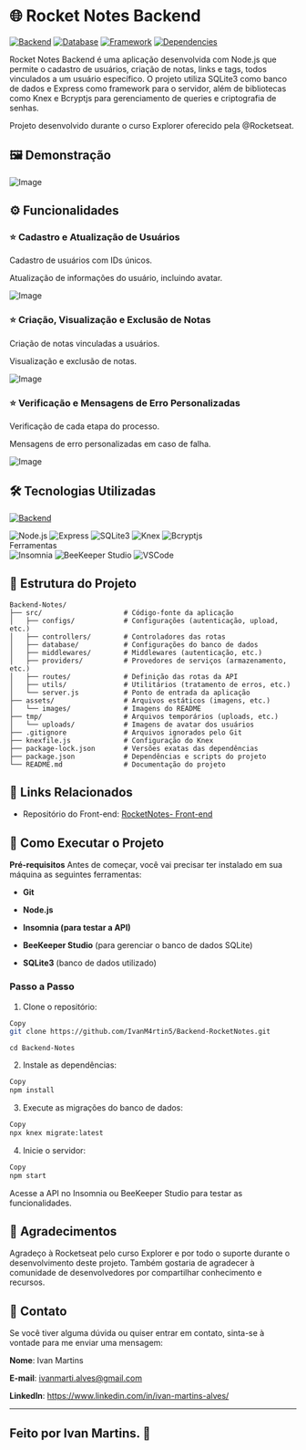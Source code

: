 # 🌐 Rocket Notes Backend

[![Backend](https://img.shields.io/badge/Backend-Node.js-339933?logo=node.js)](https://nodejs.org/)
[![Database](https://img.shields.io/badge/Database-SQLite3-003B57?logo=sqlite)](https://www.sqlite.org/)
[![Framework](https://img.shields.io/badge/Framework-Express-000000?logo=express)](https://expressjs.com/)
[![Dependencies](https://img.shields.io/badge/Dependencies-Knex%20%7C%20Bcryptjs-FF6F61?logo=npm)](https://www.npmjs.com/)

Rocket Notes Backend é uma aplicação desenvolvida com Node.js que permite o cadastro de usuários, criação de notas, links e tags, todos vinculados a um usuário específico. O projeto utiliza SQLite3 como banco de dados e Express como framework para o servidor, além de bibliotecas como Knex e Bcryptjs para gerenciamento de queries e criptografia de senhas.

Projeto desenvolvido durante o curso Explorer oferecido pela @Rocketseat.

## 🖼️ Demonstração
![Image](https://github.com/IvanM4rtin5/Backend-Notes/blob/main/assets/images/287790227-1d3aeb53-965c-4c66-b90c-403203a5226c.png) 


## ⚙️ Funcionalidades

### ⭐ Cadastro e Atualização de Usuários
Cadastro de usuários com IDs únicos.

Atualização de informações do usuário, incluindo avatar.

![Image](https://github.com/IvanM4rtin5/Backend-Notes/blob/main/assets/images/287793361-732acd6a-125a-4533-8df0-362de82c3341.png)

### ⭐ Criação, Visualização e Exclusão de Notas
Criação de notas vinculadas a usuários.

Visualização e exclusão de notas.

![Image](https://github.com/IvanM4rtin5/Backend-Notes/blob/main/assets/images/287793658-9f372a88-2101-4ed5-b1c6-e356b89ce4a3.png)

### ⭐ Verificação e Mensagens de Erro Personalizadas
Verificação de cada etapa do processo.

Mensagens de erro personalizadas em caso de falha.

![Image](https://github.com/IvanM4rtin5/Backend-Notes/blob/main/assets/images/287793822-bdc319bc-09bd-42c9-9b8b-56ead77cab2a.png)


## 🛠️ Tecnologias Utilizadas
[![Backend](https://img.shields.io/badge/Backend-Node.js-339933?logo=node.js)](https://nodejs.org/)

<div align="left"> <img src="https://img.shields.io/badge/Node.js-18.x-339933?logo=node.js" alt="Node.js" /> <img src="https://img.shields.io/badge/Express-4.x-000000?logo=express" alt="Express" /> <img src="https://img.shields.io/badge/SQLite3-3.x-003B57?logo=sqlite" alt="SQLite3" /> <img src="https://img.shields.io/badge/Knex-2.x-FF6F61?logo=npm" alt="Knex" /> <img src="https://img.shields.io/badge/Bcryptjs-2.x-FF6F61?logo=npm" alt="Bcryptjs" /> </div>
Ferramentas
<div align="left"> <img src="https://img.shields.io/badge/Insomnia-2023-5849BE?logo=insomnia" alt="Insomnia" /> <img src="https://img.shields.io/badge/BeeKeeper%20Studio-3.x-FF7139?logo=beekeeper-studio" alt="BeeKeeper Studio" /> <img src="https://img.shields.io/badge/VSCode-1.x-007ACC?logo=visual-studio-code" alt="VSCode" /> </div> 

## 📂 Estrutura do Projeto
```Copy
Backend-Notes/
├── src/                    # Código-fonte da aplicação
│   ├── configs/            # Configurações (autenticação, upload, etc.)
│   ├── controllers/        # Controladores das rotas
│   ├── database/           # Configurações do banco de dados
│   ├── middlewares/        # Middlewares (autenticação, etc.)
│   ├── providers/          # Provedores de serviços (armazenamento, etc.)
│   ├── routes/             # Definição das rotas da API
│   ├── utils/              # Utilitários (tratamento de erros, etc.)
│   └── server.js           # Ponto de entrada da aplicação
├── assets/                 # Arquivos estáticos (imagens, etc.)
│   └── images/             # Imagens do README
├── tmp/                    # Arquivos temporários (uploads, etc.)
│   └── uploads/            # Imagens de avatar dos usuários
├── .gitignore              # Arquivos ignorados pelo Git
├── knexfile.js             # Configuração do Knex
├── package-lock.json       # Versões exatas das dependências
├── package.json            # Dependências e scripts do projeto
└── README.md               # Documentação do projeto
```
## 🔗 Links Relacionados

- Repositório do Front-end: [RocketNotes- Front-end](https://github.com/IvanM4rtin5/Front-RocketNotes/)

## 🎲 Como Executar o Projeto

**Pré-requisitos**
Antes de começar, você vai precisar ter instalado em sua máquina as seguintes ferramentas:

- **Git**

- **Node.js**

- **Insomnia (para testar a API)**

- **BeeKeeper Studio** (para gerenciar o banco de dados SQLite)

- **SQLite3** (banco de dados utilizado)

### Passo a Passo
1. Clone o repositório:

```bash
Copy
git clone https://github.com/IvanM4rtin5/Backend-RocketNotes.git
```
```
cd Backend-Notes
```
2. Instale as dependências:

```bash
Copy
npm install
```
3. Execute as migrações do banco de dados:

```bash
Copy
npx knex migrate:latest
```
4. Inicie o servidor:

```bash
Copy
npm start
```
Acesse a API no Insomnia ou BeeKeeper Studio para testar as funcionalidades.

## 🙏 Agradecimentos
Agradeço à Rocketseat pelo curso Explorer e por todo o suporte durante o desenvolvimento deste projeto. Também gostaria de agradecer à comunidade de desenvolvedores por compartilhar conhecimento e recursos.

## 📧 Contato
Se você tiver alguma dúvida ou quiser entrar em contato, sinta-se à vontade para me enviar uma mensagem:

**Nome**: Ivan Martins

**E-mail**: ivanmarti.alves@gmail.com

**LinkedIn**: https://www.linkedin.com/in/ivan-martins-alves/

---
Feito por Ivan Martins. 🚀
---
